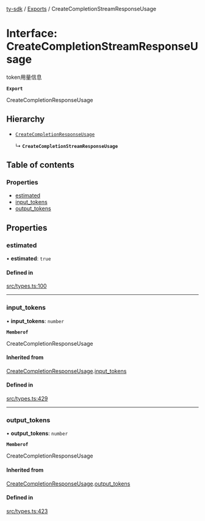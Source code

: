 [ty-sdk](../readme.md) / [Exports](../modules.md) / CreateCompletionStreamResponseUsage

# Interface: CreateCompletionStreamResponseUsage

token用量信息

**`Export`**

CreateCompletionResponseUsage

## Hierarchy

- [`CreateCompletionResponseUsage`](TongYi.CreateCompletionResponseUsage.md)

  ↳ **`CreateCompletionStreamResponseUsage`**

## Table of contents

### Properties

- [estimated](CreateCompletionStreamResponseUsage.md#estimated)
- [input\_tokens](CreateCompletionStreamResponseUsage.md#input_tokens)
- [output\_tokens](CreateCompletionStreamResponseUsage.md#output_tokens)

## Properties

### estimated

• **estimated**: ``true``

#### Defined in

[src/types.ts:100](https://github.com/isnl/ty-sdk/blob/6759037/src/types.ts#L100)

___

### input\_tokens

• **input\_tokens**: `number`

**`Memberof`**

CreateCompletionResponseUsage

#### Inherited from

[CreateCompletionResponseUsage](TongYi.CreateCompletionResponseUsage.md).[input_tokens](TongYi.CreateCompletionResponseUsage.md#input_tokens)

#### Defined in

[src/types.ts:429](https://github.com/isnl/ty-sdk/blob/6759037/src/types.ts#L429)

___

### output\_tokens

• **output\_tokens**: `number`

**`Memberof`**

CreateCompletionResponseUsage

#### Inherited from

[CreateCompletionResponseUsage](TongYi.CreateCompletionResponseUsage.md).[output_tokens](TongYi.CreateCompletionResponseUsage.md#output_tokens)

#### Defined in

[src/types.ts:423](https://github.com/isnl/ty-sdk/blob/6759037/src/types.ts#L423)

